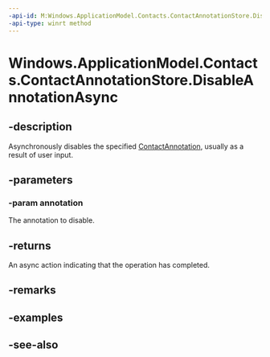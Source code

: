 ----api-id: M:Windows.ApplicationModel.Contacts.ContactAnnotationStore.DisableAnnotationAsync(Windows.ApplicationModel.Contacts.ContactAnnotation)
-api-type: winrt method
---<!-- Method syntaxpublic Windows.Foundation.IAsyncAction DisableAnnotationAsync(Windows.ApplicationModel.Contacts.ContactAnnotation annotation)--># Windows.ApplicationModel.Contacts.ContactAnnotationStore.DisableAnnotationAsync## -descriptionAsynchronously disables the specified [ContactAnnotation](contactannotation.md), usually as a result of user input.## -parameters### -param annotationThe annotation to disable.## -returnsAn async action indicating that the operation has completed.## -remarks## -examples## -see-also